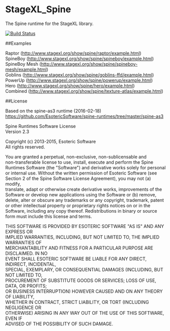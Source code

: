 StageXL_Spine
=============

The Spine runtime for the StageXL library.

[![Build Status](https://travis-ci.org/bp74/StageXL_Spine.svg?branch=master)](https://travis-ci.org/bp74/StageXL_Spine)

##Examples

Raptor (<http://www.stagexl.org/show/spine/raptor/example.html>)    
SpineBoy (<http://www.stagexl.org/show/spine/spineboy/example.html>)      
SpineBoy Mesh (<http://www.stagexl.org/show/spine/spineboy-mesh/example.html>)      
Goblins (<http://www.stagexl.org/show/spine/goblins-ffd/example.html>)      
PowerUp (<http://www.stagexl.org/show/spine/powerup/example.html>)      
Hero (<http://www.stagexl.org/show/spine/hero/example.html>)    
Combined (<http://www.stagexl.org/show/spine/texture-atlas/example.html>)    

##License

Based on the spine-as3 runtime (2016-02-18)  
<https://github.com/EsotericSoftware/spine-runtimes/tree/master/spine-as3>  
  
Spine Runtimes Software License  
Version 2.3  
   
Copyright (c) 2013-2015, Esoteric Software  
All rights reserved.  
   
You are granted a perpetual, non-exclusive, non-sublicensable and  
non-transferable license to use, install, execute and perform the Spine  
Runtimes Software (the "Software") and derivative works solely for personal  
or internal use. Without the written permission of Esoteric Software (see  
Section 2 of the Spine Software License Agreement), you may not (a) modify,  
translate, adapt or otherwise create derivative works, improvements of the  
Software or develop new applications using the Software or (b) remove,  
delete, alter or obscure any trademarks or any copyright, trademark, patent  
or other intellectual property or proprietary rights notices on or in the  
Software, including any copy thereof. Redistributions in binary or source  
form must include this license and terms.  
  
THIS SOFTWARE IS PROVIDED BY ESOTERIC SOFTWARE "AS IS" AND ANY EXPRESS OR  
IMPLIED WARRANTIES, INCLUDING, BUT NOT LIMITED TO, THE IMPLIED WARRANTIES OF  
MERCHANTABILITY AND FITNESS FOR A PARTICULAR PURPOSE ARE DISCLAIMED. IN NO  
EVENT SHALL ESOTERIC SOFTWARE BE LIABLE FOR ANY DIRECT, INDIRECT, INCIDENTAL,  
SPECIAL, EXEMPLARY, OR CONSEQUENTIAL DAMAGES (INCLUDING, BUT NOT LIMITED TO,  
PROCUREMENT OF SUBSTITUTE GOODS OR SERVICES; LOSS OF USE, DATA, OR PROFITS;  
OR BUSINESS INTERRUPTION) HOWEVER CAUSED AND ON ANY THEORY OF LIABILITY,  
WHETHER IN CONTRACT, STRICT LIABILITY, OR TORT (INCLUDING NEGLIGENCE OR  
OTHERWISE) ARISING IN ANY WAY OUT OF THE USE OF THIS SOFTWARE, EVEN IF  
ADVISED OF THE POSSIBILITY OF SUCH DAMAGE.  

